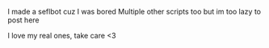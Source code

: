 I made a seflbot cuz I was bored
Multiple other scripts too but im too lazy to post here

I love my real ones, take care <3
